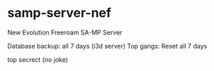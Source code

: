 samp-server-nef
============

New Evolution Freeroam SA-MP Server

Database backup: all 7 days (i3d server)
Top gangs: Reset all 7 days

top secrect (no joke)
